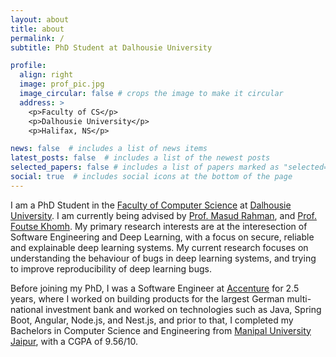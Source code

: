 ```yaml
---
layout: about
title: about
permalink: /
subtitle: PhD Student at Dalhousie University

profile:
  align: right
  image: prof_pic.jpg
  image_circular: false # crops the image to make it circular
  address: >
    <p>Faculty of CS</p>
    <p>Dalhousie University</p>
    <p>Halifax, NS</p>

news: false  # includes a list of news items
latest_posts: false  # includes a list of the newest posts
selected_papers: false # includes a list of papers marked as "selected={true}"
social: true  # includes social icons at the bottom of the page
---
```


I am a PhD Student in the [Faculty of Computer Science](https://www.dal.ca/faculty/computerscience.html) at [Dalhousie University](https://www.dal.ca/). I am currently being advised by [Prof. Masud Rahman](https://web.cs.dal.ca/~masud/), and [Prof. Foutse Khomh](http://www.khomh.net/). My primary research interests are at the interesection of Software Engineering and Deep Learning, with a focus on secure, reliable and explainable deep learning systems. My current research focuses on understanding the behaviour of bugs in deep learning systems, and trying to improve reproducibility of deep learning bugs.

Before joining my PhD, I was a Software Engineer at [Accenture](https://www.accenture.com/in-en) for 2.5 years, where I worked on building products for the largest German multi-national investment bank and worked on technologies such as Java, Spring Boot, Angular, Node.js, and Nest.js, and prior to that, I completed my Bachelors in Computer Science and Engineering from [Manipal University Jaipur](https://jaipur.manipal.edu/), with a CGPA of 9.56/10.
